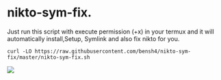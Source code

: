 # nikto-sym-fix.
Just run this script with execute permission (+x) in your termux and it will automatically install,Setup, Symlink and also fix nikto for you.

```curl -LO https://raw.githubusercontent.com/bensh4/nikto-sym-fix/master/nikto-sym-fix.sh```

![](https://i.imgur.com/ynVbF3S.png)